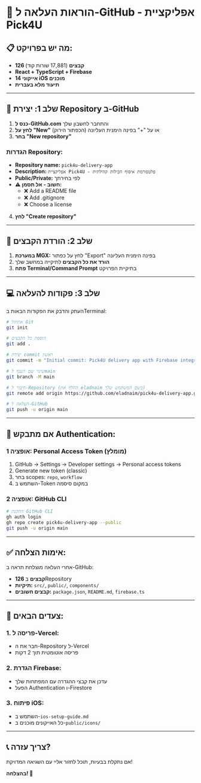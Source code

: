 # 🚀 הוראות העלאה ל-GitHub - אפליקציית Pick4U

## 📋 מה יש בפרויקט:
- **126 קבצים** (17,881 שורות קוד)
- **React + TypeScript + Firebase**
- **14 אייקוני iOS מוכנים**
- **תיעוד מלא בעברית**

---

## 🎯 **שלב 1: יצירת Repository ב-GitHub**

1. **כנס ל-GitHub.com** והתחבר לחשבון שלך
2. **לחץ על "New"** (הכפתור הירוק) או על "+" בפינה הימנית העליונה
3. **בחר "New repository"**

### הגדרות Repository:
- **Repository name:** `pick4u-delivery-app`
- **Description:** `אפליקציית Pick4U - פלטפורמת איסוף חבילות קהילתית`
- **Public/Private:** לפי בחירתך
- **⚠️ חשוב - אל תסמן:**
  - ❌ Add a README file
  - ❌ Add .gitignore  
  - ❌ Choose a license

4. **לחץ "Create repository"**

---

## 📁 **שלב 2: הורדת הקבצים**

1. **במערכת MGX:** לחץ על כפתור "Export" בפינה הימנית העליונה
2. **הורד את כל הקבצים** לתיקייה במחשב שלך
3. **פתח Terminal/Command Prompt** בתיקיית הפרויקט

---

## 💻 **שלב 3: פקודות להעלאה**

העתק והדבק את הפקודות הבאות בTerminal:

```bash
# אתחול Git
git init

# הוספת כל הקבצים
git add .

# יצירת commit ראשון
git commit -m "Initial commit: Pick4U delivery app with Firebase integration"

# שינוי שם הענף לmain
git branch -M main

# חיבור ל-Repository (החלף את eladnaim בשם המשתמש שלך)
git remote add origin https://github.com/eladnaim/pick4u-delivery-app.git

# העלאה ל-GitHub
git push -u origin main
```

---

## 🔐 **אם מתבקש Authentication:**

### אופציה 1: Personal Access Token (מומלץ)
1. GitHub → Settings → Developer settings → Personal access tokens
2. Generate new token (classic)
3. בחר scopes: `repo`, `workflow`
4. השתמש ב-Token במקום סיסמה

### אופציה 2: GitHub CLI
```bash
# התקנת GitHub CLI
gh auth login
gh repo create pick4u-delivery-app --public
git push -u origin main
```

---

## ✅ **אימות הצלחה:**

אחרי העלאה מוצלחת תראה ב-GitHub:
- **126 קבצים** בRepository
- **תיקיות:** `src/`, `public/`, `components/`
- **קבצים חשובים:** `package.json`, `README.md`, `firebase.ts`

---

## 🚀 **צעדים הבאים:**

### 1. **פריסה ל-Vercel:**
- חבר את ה-Repository ל-Vercel
- פריסה אוטומטית תוך 2 דקות

### 2. **הגדרת Firebase:**
- עדכן את קבצי ההגדרה עם המפתחות שלך
- הפעל Authentication ו-Firestore

### 3. **פיתוח iOS:**
- השתמש ב-`ios-setup-guide.md`
- כל האייקונים מוכנים ב-`public/icons/`

---

## 📞 **צריך עזרה?**
אם נתקלת בבעיות, תוכל לחזור אליי עם השגיאה המדויקת!

**בהצלחה! 🎉**